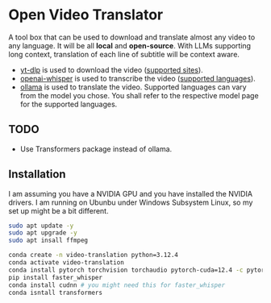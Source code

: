 # Open Video Translator

A tool box that can be used to download and translate almost any video to any language. 
It will be all **local** and **open-source**. 
With LLMs supporting long context, translation of each line of subtitle will be context aware. 

- [yt-dlp](https://github.com/yt-dlp/yt-dlp) is used to download the video ([supported sites](https://github.com/yt-dlp/yt-dlp/blob/master/supportedsites.md)). 
- [openai-whisper](https://github.com/openai/whisper) is used to transcribe the video ([supported languages](https://github.com/openai/whisper/blob/main/whisper/tokenizer.py)). 
- [ollama](https://github.com/ollama/ollama-python) is used to translate the video. Supported languages can vary from the model you chose. You shall refer to the respective model page for the supported languages. 

## TODO 
- Use Transformers package instead of ollama.

## Installation

I am assuming you have a NVIDIA GPU and you have installed the NVIDIA drivers. 
I am running on Ubunbu under Windows Subsystem Linux, so my set up might be a bit different. 

```bash
sudo apt update -y 
sudo apt upgrade -y 
sudo apt insall ffmpeg

conda create -n video-translation python=3.12.4
conda activate video-translation
conda install pytorch torchvision torchaudio pytorch-cuda=12.4 -c pytorch -c nvidia
pip install faster_whisper
conda install cudnn # you might need this for faster_whisper
conda isntall transformers 
```
